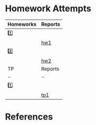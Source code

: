 # Homework Attempts

| Homeworks | Reports |
|-|-|
| [:one:](hw1) | |
|            | [hw1](1/REPORT.ipynb)        |
| [:two:](hw2) | |
|            | [hw2](1/REPORT.ipynb)        |
| TP | Reports |
|-|-|
| [:one:](tp1) | |
|            | [tp1](1/REPORT.ipynb)        |

# References
